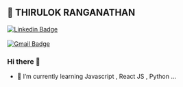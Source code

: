 ## 👦 THIRULOK RANGANATHAN 
[![Linkedin Badge](https://img.shields.io/badge/-LinkedIn-blue?style=for-the-badge&logo=Linkedin&logoColor=white&link=https://www.linkedin.com/in/harshadranganathan)](https://www.linkedin.com/in/thirulok-r-17bb291a5)    
<br>
[![Gmail Badge](https://img.shields.io/badge/-Gmail-c14438?style=for-the-badge&logo=Gmail&logoColor=white&link=mailto:rharshad93@gmail.com)](mailto:rthirulok12@gmail.com)

### Hi there 👋

- 🌱 I’m currently learning Javascript , React JS , Python ...

<!--
**Thirulok-Ranganathan/Thirulok-Ranganathan** is a ✨ _special_ ✨ repository because its `README.md` (this file) appears on your GitHub profile.

Here are some ideas to get you started:

- 🔭 I’m currently working on ...
- 👯 I’m looking to collaborate on ...
- 🤔 I’m looking for help with ...
- 💬 Ask me about ...
- 📫 How to reach me: ...
- 😄 Pronouns: ...
- ⚡ Fun fact: ...
-->
